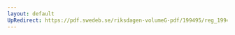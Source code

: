 ```yaml
---
layout: default
UpRedirect: https://pdf.swedeb.se/riksdagen-volumeG-pdf/199495/reg_199495/reg_199495_0222.pdf
---
```

